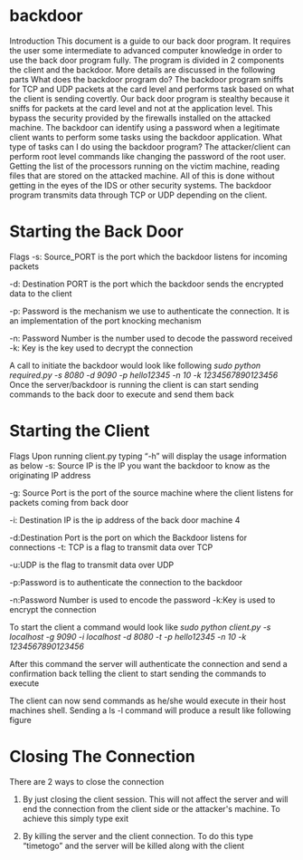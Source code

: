# backdoor

Introduction
This document is a guide to our back door program. It requires the user some intermediate to advanced computer knowledge in order to use the back door program fully. The program is divided in 2 components the client and the backdoor. More details are discussed in the following parts
What does the backdoor program do?
The backdoor program sniffs for TCP and UDP packets at the card level and performs task based on what the client is sending covertly.
Our back door program is stealthy because it sniffs for packets at the card level and not at the application level. This bypass the security provided by the firewalls installed on the attacked machine. The backdoor can identify using a password when a legitimate client wants to perform some tasks using the backdoor application.
What type of tasks can I do using the backdoor program?
The attacker/client can perform root level commands like changing the password of the root user. Getting the list of the processors running on the victim machine, reading files that are stored on the attacked machine.
All of this is done without getting in the eyes of the IDS or other security systems. The backdoor program transmits data through TCP or UDP depending on the client.

# Starting the Back Door
Flags
-s: Source_PORT   is the port which the backdoor listens for incoming packets

-d: Destination PORT  is the port which the backdoor sends the encrypted data to the client

-p: Password  is the mechanism we use to authenticate the connection. It is an implementation of the port knocking mechanism

-n: Password Number  is the number used to decode the password received -k: Key  is the key used to decrypt the connection

A call to initiate the backdoor would look like following
*sudo python required.py -s 8080 -d 9090 -p hello12345 -n 10 -k 1234567890123456* 
Once the server/backdoor is running the client is can start sending commands to the back door to execute and send them back

# Starting the Client
Flags
Upon running client.py typing “-h” will display the usage information as below
-s: Source IP  is the IP you want the backdoor to know as the originating IP address

-g: Source Port  is the port of the source machine where the client listens for packets coming from back door

-i: Destination IP  is the ip address of the back door machine 4

-d:Destination Port  is the port on which the Backdoor listens for connections -t: TCP  is a flag to transmit data over TCP

-u:UDP  is the flag to transmit data over UDP

-p:Password  is to authenticate the connection to the backdoor

-n:Password Number  is used to encode the password -k:Key  is used to encrypt the connection

To start the client a command would look like
*sudo python client.py -s localhost -g 9090 -i localhost -d 8080 -t -p hello12345 -n 10 -k 1234567890123456*

After this command the server will authenticate the connection and send a confirmation back telling the client to start sending the commands to execute


The client can now send commands as he/she would execute in their host machines
shell. Sending a  ls -l command will produce a result like following figure

# Closing The Connection

 There are 2 ways to close the connection
1. By just closing the client session. This will not affect the server and will end the connection from the client side or the attacker's machine. To achieve this simply type exit
  
2. By killing the server and the client connection. To do this type “timetogo” and the server will be killed along with the client
  
